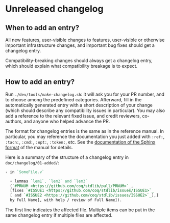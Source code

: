 # Unreleased changelog #

## When to add an entry? ##

All new features, user-visible changes to features, user-visible or
otherwise important infrastructure changes, and important bug fixes
should get a changelog entry.

Compatibility-breaking changes should always get a changelog entry,
which should explain what compatibility breakage is to expect.

## How to add an entry? ##

Run `./dev/tools/make-changelog.sh`: it will ask you for your PR
number, and to choose among the predefined categories. Afterward, fill
in the automatically generated entry with a short description of your
change (which should describe any compatibility issues in particular).
You may also add a reference to the relevant fixed issue, and credit
reviewers, co-authors, and anyone who helped advance the PR.

The format for changelog entries is the same as in the reference
manual. In particular, you may reference the documentation you just
added with `:ref:`, `:tacn:`, `:cmd:`, `:opt:`, `:token:`, etc.  See
the [documentation of the Sphinx format](../sphinx/README.rst) of the
manual for details.

Here is a summary of the structure of a changelog entry in
`doc/changelog/01-added/`:

``` rst
- in `SomeFile.v`

  + lemmas `lem1`, `lem2` and `lem3`
  (`#PRNUM <https://github.com/coq/stdlib/pull/PRNUM>`_,
  [fixes `#ISSUE1 <https://github.com/coq/stdlib/issues/ISSUE1>`_
  [ and `#ISSUE2 <https://github.com/coq/stdlib/issues/ISSUE2>`_],]
  by Full Name[, with help / review of Full Name]).
```

The first line indicates the affected file. Multiple items can be put
in the same changelog entry if multiple files are affected.
